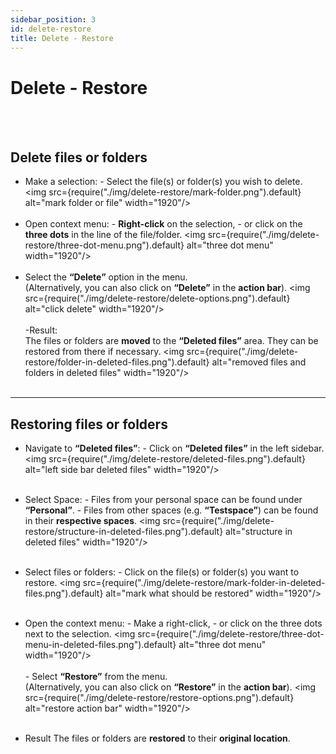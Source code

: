 ```yaml
---
sidebar_position: 3
id: delete-restore
title: Delete - Restore
---
```


# Delete - Restore

<br/><br/>

## Delete files or folders

- Make a selection: - Select the file(s) or folder(s) you wish to delete. <img
  src={require("./img/delete-restore/mark-folder.png").default} alt="mark folder or file" width="1920"/> <br/><br/>
- Open context menu: - **Right-click** on the selection, - or click on the **three dots** in the line of the
  file/folder. <img src={require("./img/delete-restore/three-dot-menu.png").default} alt="three dot menu" width="1920"/>
  <br/><br/>
- Select the **“Delete”** option in the menu.<br/> (Alternatively, you can also click on **“Delete”** in the **action
  bar**). <img src={require("./img/delete-restore/delete-options.png").default} alt="click delete" width="1920"/>
  <br/><br/> -Result:<br/> The files or folders are **moved** to the **“Deleted files”** area. They can be restored from
  there if necessary. <img src={require("./img/delete-restore/folder-in-deleted-files.png").default} alt="removed files
  and folders in deleted files" width="1920"/> <br/><br/>

---

## Restoring files or folders

- Navigate to **“Deleted files”**: - Click on **“Deleted files”** in the left sidebar. <img
  src={require("./img/delete-restore/deleted-files.png").default} alt="left side bar deleted files" width="1920"/>
  <br/><br/>
- Select Space: - Files from your personal space can be found under **“Personal”**. - Files from other spaces (e.g.
  **“Testspace”**) can be found in their **respective spaces**. <img
  src={require("./img/delete-restore/structure-in-deleted-files.png").default} alt="structure in deleted files"
  width="1920"/> <br/><br/>
- Select files or folders: - Click on the file(s) or folder(s) you want to restore. <img
  src={require("./img/delete-restore/mark-folder-in-deleted-files.png").default} alt="mark what should be restored"
  width="1920"/> <br/><br/>
- Open the context menu: - Make a right-click, - or click on the three dots next to the selection. <img
  src={require("./img/delete-restore/three-dot-menu-in-deleted-files.png").default} alt="three dot menu" width="1920"/>
  <br/><br/> - Select **“Restore”** from the menu.<br/> (Alternatively, you can also click on **“Restore”** in the
  **action bar**). <img src={require("./img/delete-restore/restore-options.png").default} alt="restore action bar"
  width="1920"/> <br/><br/>

- Result The files or folders are **restored** to their **original location**.
